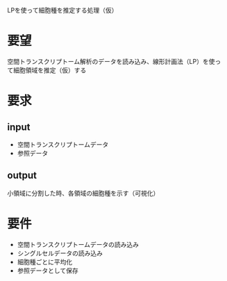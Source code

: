 LPを使って細胞種を推定する処理（仮）


# 要望
空間トランスクリプトーム解析のデータを読み込み、線形計画法（LP）を使って細胞領域を推定（仮）する

# 要求
## input
- 空間トランスクリプトームデータ
- 参照データ

## output
小領域に分割した時、各領域の細胞種を示す（可視化）

# 要件
- 空間トランスクリプトームデータの読み込み
- シングルセルデータの読み込み
- 細胞種ごとに平均化
- 参照データとして保存
